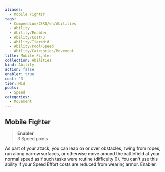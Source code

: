 ```yaml
---
aliases:
  - Mobile Fighter
tags:
  - Compendium/CSRD/en/Abilities
  - Ability
  - Ability/Enabler
  - Ability/Cost/3
  - Ability/Tier/Mid
  - Ability/Pool/Speed
  - Ability/Categories/Movement
title: Mobile Fighter
collection: Abilities
kind: Ability
action: false
enabler: true
cost: '3'
tier: Mid
pools:
  - Speed
categories:
  - Movement
---
```

## Mobile Fighter  
>**Enabler**  
>3 Speed points
  
As part of your attack, you can leap on or over obstacles, swing from ropes, run along narrow surfaces, or otherwise move around the battlefield at your normal speed as if such tasks were routine (difficulty 0). You can't use this ability if your Speed Effort costs are reduced from wearing armor. Enabler.